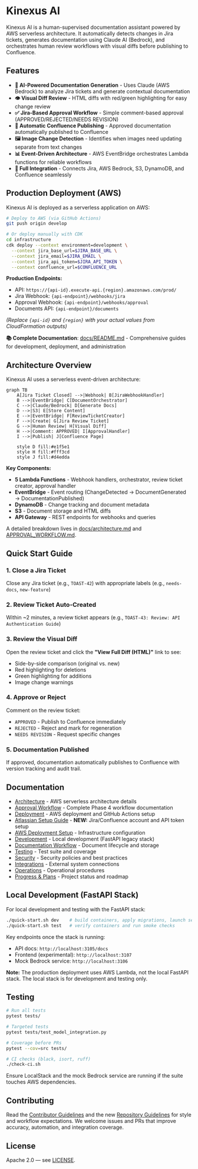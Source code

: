 # Kinexus AI

Kinexus AI is a human-supervised documentation assistant powered by AWS serverless architecture. It automatically detects changes in Jira tickets, generates documentation using Claude AI (Bedrock), and orchestrates human review workflows with visual diffs before publishing to Confluence.

## Features
- **🤖 AI-Powered Documentation Generation** - Uses Claude (AWS Bedrock) to analyze Jira tickets and generate contextual documentation
- **👁️ Visual Diff Review** - HTML diffs with red/green highlighting for easy change review
- **✅ Jira-Based Approval Workflow** - Simple comment-based approval (APPROVED/REJECTED/NEEDS REVISION)
- **🔄 Automatic Confluence Publishing** - Approved documentation automatically published to Confluence
- **🖼️ Image Change Detection** - Identifies when images need updating separate from text changes
- **📊 Event-Driven Architecture** - AWS EventBridge orchestrates Lambda functions for reliable workflows
- **🔗 Full Integration** - Connects Jira, AWS Bedrock, S3, DynamoDB, and Confluence seamlessly

## Production Deployment (AWS)

Kinexus AI is deployed as a serverless application on AWS:

```bash
# Deploy to AWS (via GitHub Actions)
git push origin develop

# Or deploy manually with CDK
cd infrastructure
cdk deploy --context environment=development \
  --context jira_base_url=$JIRA_BASE_URL \
  --context jira_email=$JIRA_EMAIL \
  --context jira_api_token=$JIRA_API_TOKEN \
  --context confluence_url=$CONFLUENCE_URL
```

**Production Endpoints:**
- API: `https://{api-id}.execute-api.{region}.amazonaws.com/prod/`
- Jira Webhook: `{api-endpoint}/webhooks/jira`
- Approval Webhook: `{api-endpoint}/webhooks/approval`
- Documents API: `{api-endpoint}/documents`

*(Replace `{api-id}` and `{region}` with your actual values from CloudFormation outputs)*

**📚 Complete Documentation**: [docs/README.md](docs/README.md) - Comprehensive guides for development, deployment, and administration

## Architecture Overview

Kinexus AI uses a serverless event-driven architecture:

```mermaid
graph TB
    A[Jira Ticket Closed] -->|Webhook| B[JiraWebhookHandler]
    B -->|EventBridge| C[DocumentOrchestrator]
    C -->|Claude/Bedrock| D[Generate Docs]
    D -->|S3| E[Store Content]
    E -->|EventBridge| F[ReviewTicketCreator]
    F -->|Create| G[Jira Review Ticket]
    G -->|Human Review| H[Visual Diff]
    H -->|Comment: APPROVED| I[ApprovalHandler]
    I -->|Publish| J[Confluence Page]

    style D fill:#e1f5e1
    style H fill:#fff3cd
    style J fill:#d4edda
```

**Key Components:**
- **5 Lambda Functions** - Webhook handlers, orchestrator, review ticket creator, approval handler
- **EventBridge** - Event routing (ChangeDetected → DocumentGenerated → DocumentationPublished)
- **DynamoDB** - Change tracking and document metadata
- **S3** - Document storage and HTML diffs
- **API Gateway** - REST endpoints for webhooks and queries

A detailed breakdown lives in [docs/architecture.md](docs/architecture.md) and [APPROVAL_WORKFLOW.md](APPROVAL_WORKFLOW.md).

## Quick Start Guide

### 1. Close a Jira Ticket
Close any Jira ticket (e.g., `TOAST-42`) with appropriate labels (e.g., `needs-docs`, `new-feature`)

### 2. Review Ticket Auto-Created
Within ~2 minutes, a review ticket appears (e.g., `TOAST-43: Review: API Authentication Guide`)

### 3. Review the Visual Diff
Open the review ticket and click the **"View Full Diff (HTML)"** link to see:
- Side-by-side comparison (original vs. new)
- Red highlighting for deletions
- Green highlighting for additions
- Image change warnings

### 4. Approve or Reject
Comment on the review ticket:
- `APPROVED` - Publish to Confluence immediately
- `REJECTED` - Reject and mark for regeneration
- `NEEDS REVISION` - Request specific changes

### 5. Documentation Published
If approved, documentation automatically publishes to Confluence with version tracking and audit trail.

## Documentation
- [Architecture](docs/architecture.md) - AWS serverless architecture details
- [Approval Workflow](APPROVAL_WORKFLOW.md) - Complete Phase 4 workflow documentation
- [Deployment](docs/deployment.md) - AWS deployment and GitHub Actions setup
- [Atlassian Setup Guide](docs/atlassian-setup-guide.md) - **NEW:** Jira/Confluence account and API token setup
- [AWS Deployment Setup](docs/aws-deployment-setup.md) - Infrastructure configuration
- [Development](docs/development.md) - Local development (FastAPI legacy stack)
- [Documentation Workflow](docs/documentation-workflow.md) - Document lifecycle and storage
- [Testing](docs/testing.md) - Test suite and coverage
- [Security](docs/security.md) - Security policies and best practices
- [Integrations](docs/integrations.md) - External system connections
- [Operations](docs/operations.md) - Operational procedures
- [Progress & Plans](docs/progress.md) - Project status and roadmap

## Local Development (FastAPI Stack)

For local development and testing with the FastAPI stack:

```bash
./quick-start.sh dev    # build containers, apply migrations, launch services
./quick-start.sh test   # verify containers and run smoke checks
```

Key endpoints once the stack is running:
- API docs: `http://localhost:3105/docs`
- Frontend (experimental): `http://localhost:3107`
- Mock Bedrock service: `http://localhost:3106`

**Note:** The production deployment uses AWS Lambda, not the local FastAPI stack. The local stack is for development and testing only.

## Testing
```bash
# Run all tests
pytest tests/

# Targeted tests
pytest tests/test_model_integration.py

# Coverage before PRs
pytest --cov=src tests/

# CI checks (black, isort, ruff)
./check-ci.sh
```

Ensure LocalStack and the mock Bedrock service are running if the suite touches AWS dependencies.

## Contributing
Read the [Contributor Guidelines](CONTRIBUTING.md) and the new [Repository Guidelines](AGENTS.md) for style and workflow expectations. We welcome issues and PRs that improve accuracy, automation, and integration coverage.

## License
Apache 2.0 — see [LICENSE](LICENSE).
